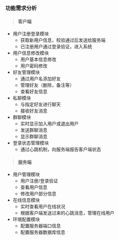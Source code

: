 ### 功能需求分析

> #### 客户端

- 用户注册登录模块
  - 获取新用户信息，校验通过后发送给服务端
  - 已注册用户通过登录验证，进入系统
- 用户信息修改模块
  - 用户基本信息修改
  - 用户密码修改
- 好友管理模块
  - 通过用户名添加好友
  - 管理好友（删除，备注等）
  - 查看好友信息
- 私聊模块
  - 与指定好友进行聊天
  - 接收好友消息
- 群聊模块
  - 实时显示加入用户或退出用户
  - 发送群聊消息
  - 显示群聊消息
- 登录状态管理模块
  - 通过心跳机制，向服务端报告客户端状态

> #### 服务端

- 用户管理模块
  - 用户注册/登录验证
  - 查看用户信息
  - 修改用户部分信息
- 在线信息模块
  - 实时查看用户在线状况
  - 根据客户端发送过来的心跳消息，管理在线用户
- 环境配置模块
  - 配置服务器端口信息
  - 配置服务器数据库信息
